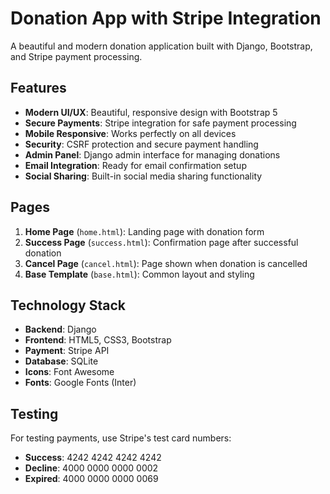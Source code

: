 # Donation App with Stripe Integration

A beautiful and modern donation application built with Django, Bootstrap, and Stripe payment processing.

## Features

- **Modern UI/UX**: Beautiful, responsive design with Bootstrap 5
- **Secure Payments**: Stripe integration for safe payment processing
- **Mobile Responsive**: Works perfectly on all devices
- **Security**: CSRF protection and secure payment handling
- **Admin Panel**: Django admin interface for managing donations
- **Email Integration**: Ready for email confirmation setup
- **Social Sharing**: Built-in social media sharing functionality

## Pages

1. **Home Page** (`home.html`): Landing page with donation form
2. **Success Page** (`success.html`): Confirmation page after successful donation
3. **Cancel Page** (`cancel.html`): Page shown when donation is cancelled
4. **Base Template** (`base.html`): Common layout and styling

## Technology Stack

- **Backend**: Django
- **Frontend**: HTML5, CSS3, Bootstrap
- **Payment**: Stripe API
- **Database**: SQLite
- **Icons**: Font Awesome
- **Fonts**: Google Fonts (Inter)


## Testing

For testing payments, use Stripe's test card numbers:
- **Success**: 4242 4242 4242 4242
- **Decline**: 4000 0000 0000 0002
- **Expired**: 4000 0000 0000 0069